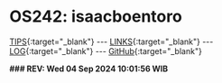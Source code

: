 ---
---

# OS242: isaacboentoro

[TIPS](TIPS/){:target="_blank"} --- [LINKS](LINKS/){:target="_blank"} --- [LOG](TXT/mylog.txt){:target="_blank"} --- [GitHub](https://github.com/isaacboentoro/os242/){:target="_blank"}

<b>
### REV: Wed 04 Sep 2024 10:01:56 WIB
<br>
